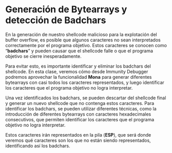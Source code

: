 # Generación de Bytearrays y detección de Badchars

En la generación de nuestro shellcode malicioso para la explotación del buffer overflow, es posible que algunos caracteres no sean interpretados correctamente por el programa objetivo. Estos caracteres se conocen como “**badchars**” y pueden causar que el shellcode falle o que el programa objetivo se cierre inesperadamente.

Para evitar esto, es importante identificar y eliminar los badchars del shellcode. En esta clase, veremos cómo desde Immunity Debugger podremos aprovechar la funcionalidad **Mona** para generar diferentes bytearrays con casi todos los caracteres representados, y luego identificar los caracteres que el programa objetivo no logra interpretar.

Una vez identificados los badchars, se pueden descartar del shellcode final y generar un nuevo shellcode que no contenga estos caracteres. Para identificar los badchars, se pueden utilizar diferentes técnicas, como la introducción de diferentes bytearrays con caracteres hexadecimales consecutivos, que permiten identificar los caracteres que el programa objetivo no logra interpretar.

Estos caracteres irán representados en la pila (**ESP**), que será donde veremos qué caracteres son los que no están siendo representados, identificando así los badchars.
